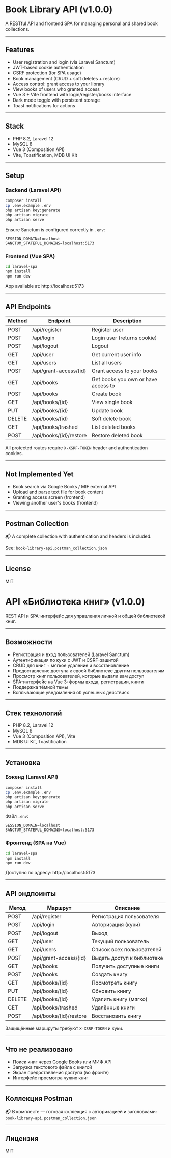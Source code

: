 # Book Library API (v1.0.0)

A RESTful API and frontend SPA for managing personal and shared book collections.

---

## Features

- User registration and login (via Laravel Sanctum)
- JWT-based cookie authentication
- CSRF protection (for SPA usage)
- Book management (CRUD + soft deletes + restore)
- Access control: grant access to your library
- View books of users who granted access
- Vue 3 + Vite frontend with login/register/books interface
- Dark mode toggle with persistent storage
- Toast notifications for actions

---

## Stack

- PHP 8.2, Laravel 12
- MySQL 8
- Vue 3 (Composition API)
- Vite, Toastification, MDB UI Kit

---

## Setup

### Backend (Laravel API)

```bash
composer install
cp .env.example .env
php artisan key:generate
php artisan migrate
php artisan serve
```

Ensure Sanctum is configured correctly in `.env`:
```
SESSION_DOMAIN=localhost
SANCTUM_STATEFUL_DOMAINS=localhost:5173
```

### Frontend (Vue SPA)

```bash
cd laravel-spa
npm install
npm run dev
```

App available at: http://localhost:5173

---

## API Endpoints

| Method | Endpoint                 | Description |
|--------|--------------------------|-------------|
| POST   | /api/register            | Register user |
| POST   | /api/login               | Login user (returns cookie) |
| POST   | /api/logout              | Logout |
| GET    | /api/user                | Get current user info |
| GET    | /api/users               | List all users |
| POST   | /api/grant-access/{id}   | Grant access to your books |
| GET    | /api/books               | Get books you own or have access to |
| POST   | /api/books               | Create book |
| GET    | /api/books/{id}          | View single book |
| PUT    | /api/books/{id}          | Update book |
| DELETE | /api/books/{id}          | Soft delete book |
| GET    | /api/books/trashed       | List deleted books |
| POST   | /api/books/{id}/restore  | Restore deleted book |

All protected routes require `X-XSRF-TOKEN` header and authentication cookies.

---

## Not Implemented Yet

- Book search via Google Books / MIF external API
- Upload and parse text file for book content
- Granting access screen (frontend)
- Viewing another user's books (frontend)

---

## Postman Collection

📬 A complete collection with authentication and headers is included.

See: `book-library-api.postman_collection.json`

---

## License

MIT

# API «Библиотека книг» (v1.0.0)

REST API и SPA-интерфейс для управления личной и общей библиотекой книг.

---

## Возможности

- Регистрация и вход пользователей (Laravel Sanctum)
- Аутентификация по куки с JWT и CSRF-защитой
- CRUD для книг + мягкое удаление и восстановление
- Предоставление доступа к своей библиотеке другим пользователям
- Просмотр книг пользователей, которые выдали вам доступ
- SPA-интерфейс на Vue 3: формы входа, регистрации, книги
- Поддержка тёмной темы
- Всплывающие уведомления об успешных действиях

---

## Стек технологий

- PHP 8.2, Laravel 12
- MySQL 8
- Vue 3 (Composition API), Vite
- MDB UI Kit, Toastification

---

## Установка

### Бэкенд (Laravel API)

```bash
composer install
cp .env.example .env
php artisan key:generate
php artisan migrate
php artisan serve
```

Файл `.env`:
```
SESSION_DOMAIN=localhost
SANCTUM_STATEFUL_DOMAINS=localhost:5173
```

### Фронтенд (SPA на Vue)

```bash
cd laravel-spa
npm install
npm run dev
```

Доступно по адресу: http://localhost:5173

---

## API эндпоинты

| Метод | Маршрут                   | Описание |
|--------|----------------------------|----------|
| POST   | /api/register              | Регистрация пользователя |
| POST   | /api/login                 | Авторизация (куки) |
| POST   | /api/logout                | Выход |
| GET    | /api/user                  | Текущий пользователь |
| GET    | /api/users                 | Список всех пользователей |
| POST   | /api/grant-access/{id}     | Выдать доступ к библиотеке |
| GET    | /api/books                 | Получить доступные книги |
| POST   | /api/books                 | Создать книгу |
| GET    | /api/books/{id}            | Посмотреть книгу |
| PUT    | /api/books/{id}            | Обновить книгу |
| DELETE | /api/books/{id}            | Удалить книгу (мягко) |
| GET    | /api/books/trashed         | Удалённые книги |
| POST   | /api/books/{id}/restore    | Восстановить книгу |

Защищённые маршруты требуют `X-XSRF-TOKEN` и куки.

---

## Что не реализовано

- Поиск книг через Google Books или МИФ API
- Загрузка текстового файла с книгой
- Экран предоставления доступа (во фронте)
- Интерфейс просмотра чужих книг

---

## Коллекция Postman

📬 В комплекте — готовая коллекция с авторизацией и заголовками: `book-library-api.postman_collection.json`

---

## Лицензия

MIT

